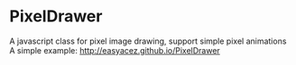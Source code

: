 # PixelDrawer
A javascript class for pixel image drawing, support simple pixel animations
A simple example: http://easyacez.github.io/PixelDrawer
